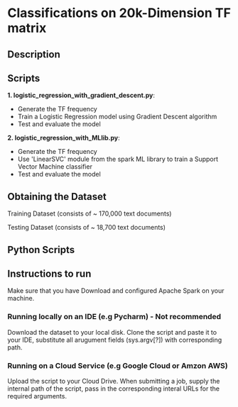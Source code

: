 # Classifications on 20k-Dimension TF matrix


## Description

## Scripts

__1. logistic_regression_with_gradient_descent.py__: 
* Generate the TF frequency
* Train a Logistic Regression model using Gradient Descent algorithm
* Test and evaluate the model



__2. logistic_regression_with_MLlib.py__: 
* Generate the TF frequency
* Use 'LinearSVC' module from the spark ML library to train a Support Vector Machine classifier
* Test and evaluate the model


## Obtaining the Dataset

Training Dataset (consists of ~ 170,000 text documents)

Testing Dataset (consists of ~ 18,700 text documents)


## Python Scripts


## Instructions to run

Make sure that you have Download and configured Apache Spark on your machine. 

### Running locally on an IDE (e.g Pycharm) - Not recommended
Download the dataset to your local disk. Clone the script and paste it to your IDE, substitute all arugument fields (sys.argv[?]) with corresponding path.

### Running on a Cloud Service (e.g Google Cloud or Amzon AWS)
Upload the script to your Cloud Drive. When submitting a job, supply the internal path of the script, pass in the corresponding interal URLs for the required arguments. 
